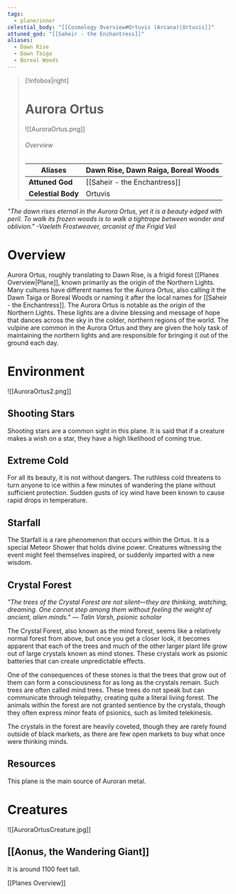 ```yaml
---
tags:
  - plane/inner
celestial_body: "[[Cosmology Overview#Ortuvis (Arcana)|Ortuvis]]"
attuned_god: "[[Saheir - the Enchantress]]"
aliases:
  - Dawn Rise
  - Dawn Taiga
  - Boreal Woods
---
```

> [!infobox|right]
> # Aurora Ortus
> ![[AuroraOrtus.png]]
> ###### Overview
> | **Aliases** | Dawn Rise, Dawn Raiga, Boreal Woods |
> | - | - |
> | **Attuned God** | [[Saheir - the Enchantress]] |
> | **Celestial Body** | Ortuvis |

*"The dawn rises eternal in the Aurora Ortus, yet it is a beauty edged with peril. To walk its frozen woods is to walk a tightrope between wonder and oblivion."
-Vaeleth Frostweaver, arcanist of the Frigid Veil*
# Overview
Aurora Ortus, roughly translating to Dawn Rise, is a frigid forest [[Planes Overview|Plane]], known primarily as the origin of the Northern Lights. Many cultures have different names for the Aurora Ortus, also calling it the Dawn Taiga or Boreal Woods or naming it after the local names for [[Saheir - the Enchantress]]. The Aurora Ortus is notable as the origin of the Northern Lights. These lights are a divine blessing and message of hope that dances across the sky in the colder, northern regions of the world. The vulpine are common in the Aurora Ortus and they are given the holy task of maintaining the northern lights and are responsible for bringing it out of the ground each day.
# Environment
![[AuroraOrtus2.png]]
## Shooting Stars
Shooting stars are a common sight in this plane. It is said that if a creature makes a wish on a star, they have a high likelihood of coming true.
## Extreme Cold
For all its beauty, it is not without dangers. The ruthless cold threatens to turn anyone to ice within a few minutes of wandering the plane without sufficient protection. Sudden gusts of icy wind have been known to cause rapid drops in temperature.
## Starfall
The Starfall is a rare phenomenon that occurs within the Ortus. It is a special Meteor Shower that holds divine power. Creatures witnessing the event might feel themselves inspired, or suddenly imparted with a new wisdom.
## Crystal Forest
*"The trees of the Crystal Forest are not silent—they are thinking, watching, dreaming. One cannot step among them without feeling the weight of ancient, alien minds."
— Talin Varsh, psionic scholar*

The Crystal Forest, also known as the mind forest, seems like a relatively normal forest from above, but once you get a closer look, it becomes apparent that each of the trees and much of the other larger plant life grow out of large crystals known as mind stones. These crystals work as psionic batteries that can create unpredictable effects.

One of the consequences of these stones is that the trees that grow out of them can form a consciousness for as long as the crystals remain. Such trees are often called mind trees. These trees do not speak but can communicate through telepathy, creating quite a literal living forest. The animals within the forest are not granted sentience by the crystals, though they often express minor feats of psionics, such as limited telekinesis.

The crystals in the forest are heavily coveted, though they are rarely found outside of black markets, as there are few open markets to buy what once were thinking minds.
## Resources
This plane is the main source of Auroran metal.
# Creatures
![[AuroraOrtusCreature.jpg]]
## [[Aonus, the Wandering Giant]]
It is around 1100 feet tall.

[[Planes Overview]]
